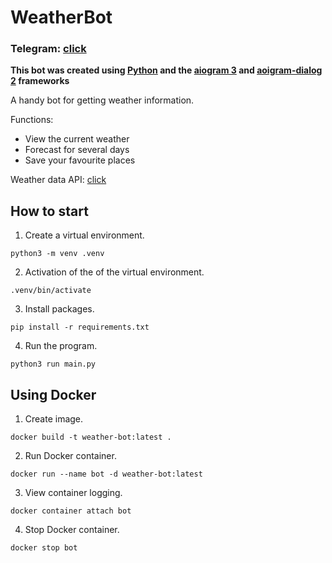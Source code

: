# WeatherBot

### Telegram: [click](https://t.me/handy_weather_bot)

**This bot was created using [Python](https://www.python.org/) and the [aiogram 3](https://aiogram.dev/) and [aoigram-dialog 2](https://github.com/Tishka17/aiogram_dialog) frameworks**

A handy bot for getting weather information.

Functions:
- View the current weather
- Forecast for several days
- Save your favourite places

Weather data API: [click](https://www.weatherapi.com/)


## How to start
1. Create a virtual environment.
```shell
python3 -m venv .venv
```

2. Activation of the of the virtual environment.
```shell
.venv/bin/activate
```

3. Install packages.
```shell
pip install -r requirements.txt
```

4. Run the program.
```shell
python3 run main.py
```

## Using Docker
1. Create image.
```shell
docker build -t weather-bot:latest .
```

2. Run Docker container.
```shell
docker run --name bot -d weather-bot:latest
```

3. View container logging.
```shell
docker container attach bot
```

4. Stop Docker container.
```shell
docker stop bot
```